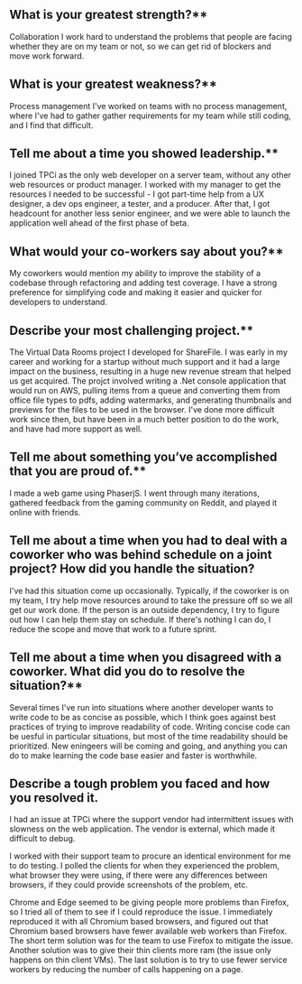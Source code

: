 ## What is your greatest strength?**
Collaboration
I work hard to understand the problems that people are facing whether they are on my team or not, so we can get rid of blockers and move work forward. 

## What is your greatest weakness?**
Process management
I've worked on teams with no process management, where I've had to gather gather requirements for my team while still coding, and I find that difficult. 

## Tell me about a time you showed leadership.**
I joined TPCi as the only web developer on a server team, without any other web resources or product manager. I worked with my manager to get the resources I needed to be successful - I got part-time help from a UX designer, a dev ops engineer, a tester, and a producer. After that, I got headcount for another less senior engineer, and we were able to launch the application well ahead of the first phase of beta. 

## What would your co-workers say about you?** 
My coworkers would mention my ability to improve the stability of a codebase through refactoring and adding test coverage. I have a strong preference for simplifying code and making it easier and quicker for developers to understand. 

## Describe your most challenging project.**
The Virtual Data Rooms project I developed for ShareFile.
I was early in my career and working for a startup without much support and it had a large impact on the business, resulting in a huge new revenue stream that helped us get acquired. The projct involved writing a .Net console application that would run on AWS, pulling items from a queue and converting them from office file types to pdfs, adding watermarks, and generating thumbnails and previews for the files to be used in the browser. I've done more difficult work since then, but have been in a much better position to do the work, and have had more support as well. 

## Tell me about something you’ve accomplished that you are proud of.**
I made a web game using PhaserjS. I went through many iterations, gathered feedback from the gaming community on Reddit, and played it online with friends. 

## Tell me about a time when you had to deal with a coworker who was behind schedule on a joint project? How did you handle the situation?
I've had this situation come up occasionally. Typically, if the coworker is on my team, I try help move resources around to take the pressure off so we all get our work done. If the person is an outside dependency, I try to figure out how I can help them stay on schedule. If there's nothing I can do, I reduce the scope and move that work to a future sprint.

## Tell me about a time when you disagreed with a coworker. What did you do to resolve the situation?**
Several times I've run into situations where another developer wants to write code to be as concise as possible, which I think goes against best practices of trying to improve readability of code. Writing concise code can be uesful in particular situations, but most of the time readability should be prioritized. New eningeers will be coming and going, and anything you can do to make learning the code base easier and faster is worthwhile. 

## Describe a tough problem you faced and how you resolved it.
I had an issue at TPCi where the support vendor had intermittent issues with slowness on the web application. The vendor is external, which made it difficult to debug. 

I worked with their support team to procure an identical environment for me to do testing. I polled the clients for when they experienced the problem, what browser they were using, if there were any differences between browsers, if they could provide screenshots of the problem, etc. 

Chrome and Edge seemed to be giving people more problems than Firefox, so I tried all of them to see if I could reproduce the issue. I immediately reproduced it with all Chromium based browsers, and figured out that Chromium based browsers have fewer available web workers than Firefox. The short term solution was for the team to use Firefox to mitigate the issue. Another solution was to give their thin clients more ram (the issue only happens on thin client VMs). The last solution is to try to use fewer service workers by reducing the number of calls happening on a page. 